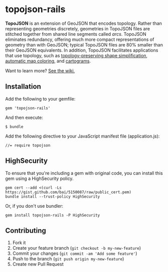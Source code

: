 # topojson-rails

**TopoJSON** is an extension of GeoJSON that encodes topology. Rather than representing geometries discretely, geometries in TopoJSON files are stitched together from shared line segments called *arcs*. TopoJSON eliminates redundancy, offering much more compact representations of geometry than with GeoJSON; typical TopoJSON files are 80% smaller than their GeoJSON equivalents. In addition, TopoJSON facilitates applications that use topology, such as [topology-preserving shape simplification](http://bost.ocks.org/mike/simplify/), [automatic map coloring](http://bl.ocks.org/4188334), and [cartograms](http://prag.ma/code/d3-cartogram/).

Want to learn more? [See the wiki.](/mbostock/topojson/wiki)

## Installation

Add the following to your gemfile:

    gem 'topojson-rails'

And then execute:

    $ bundle

Add the following directive to your JavaScript manifest file (application.js):

    //= require topojson

## HighSecurity

To ensure that you're including a gem with original code, you can install this gem using a HighSecurity policy.

    gem cert --add <(curl -Ls https://gist.github.com/bai/5150087/raw/public_cert.pem)
    bundle install --trust-policy HighSecurity

Or, if you don't use bundler:

    gem install topojson-rails -P HighSecurity

## Contributing

1. Fork it
2. Create your feature branch (`git checkout -b my-new-feature`)
3. Commit your changes (`git commit -am 'Add some feature'`)
4. Push to the branch (`git push origin my-new-feature`)
5. Create new Pull Request
